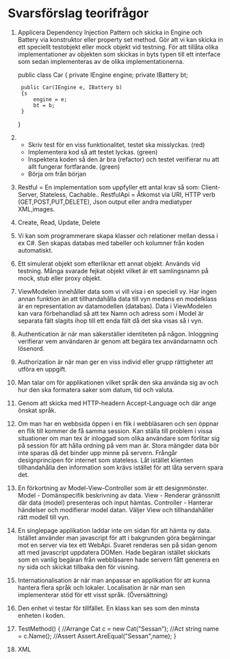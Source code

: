# Svarsförslag teorifrågor

1. Applicera Dependency Injection Pattern och skicka in Engine och Battery via konstruktor eller property set method.
   Gör att vi kan skicka in ett speciellt testobjekt eller mock objekt vid testning.
   För att tillåta olika implementationer av objekten som skickas in byts typen till ett interface som sedan implementeras av de olika implementationerna.


    public class Car
    {
        private IEngine engine;
        private IBattery bt;

        public Car(IEngine e, IBattery b)
        {s
            engine = e;
            bt = b;
        }
    }

2.  * Skriv test för en viss funktionalitet, testet ska misslyckas. (red)
    * Implementera kod så att testet lyckas. (green)
    * Inspektera koden så den är bra (refactor) och testet verifierar nu att allt fungerar fortfarande. (green)
    * Börja om från början

3. Restful = En implementation som uppfyller ett antal krav så som: Client-Server, Stateless, Cachable..
   RestfulApi = Åtkomst via URI, HTTP verb (GET,POST,PUT,DELETE), Json output eller andra mediatyper XML,images.

4. Create, Read, Update, Delete

5. Vi kan som programmerare skapa klasser och relationer mellan dessa i ex C#. Sen skapas databas med tabeller och kolumner från koden automatiskt.

6. Ett simulerat objekt som efterliknar ett annat objekt. Används vid testning.
   Många svarade fejkat objekt vilket är ett samlingsnamn på mock, stub eller proxy objekt.

7. ViewModelen innehåller data som vi vill visa i en speciell vy. Har ingen annan funktion än att tillhandahålla data till vyn medans en modelklass är en representation av datamodellen (databas).
   Data i ViewModelen kan vara förbehandlad så att tex Namn och adress som i Model är separata fält slagits ihop till ett enda fält då det ska visas så i vyn.

8. Authentication är när man säkerställer identiteten på någon. Inloggning verifierar vem användaren är genom att begära tex användarnamn och lösenord.

9. Authorization är när man ger en viss individ eller grupp rättigheter att utföra en uppgift.

10. Man talar om för applikationen vilket språk den ska använda sig av och hur den ska formatera saker som datum, tid och valuta.

11. Genom att skicka med HTTP-headern Accept-Language och där ange önskat språk.

12. Om man har en webbsida öppen i en flik i webbläsaren och sen öppnar en flik till kommer de få samma session.
    Kan ställa till problem i vissa situationer om man tex är inloggad som olika användare som förlitar sig på session för att hålla ordning på vem man är.
    Stora mängder data bör inte sparas då det binder upp minne på servern.
    Frångår designprincipen för internet som stateless. Låt istället klienten tillhandahålla den information som krävs istället för att låta servern spara det.

13. En förkortning av Model-View-Controller som är ett designmönster.
    Model - Domänspecifik beskrivning av data.
    View - Renderar gränssnitt där data (model) presenteras och input hämtas.
    Controller - Hanterar händelser och modifierar model datan. Väljer View och tillhandahåller rätt modell till vyn. 

14. En singlepage applikation laddar inte om sidan för att hämta ny data. Istället använder man javascript för att i bakgrunden göra begärningar mot en server
    via tex ett WebApi. Svaret renderas sen på sidan genom att med javascript uppdatera DOMen.
    Hade begäran istället skickats som en vanlig begäran från webbläsaren hade servern fått generera en ny sida och skickat tillbaka den för visning.

15. Internationalisation är när man anpassar en applikation för att kunna hantera flera språk och lokaler.
    Localisation är när man sen implementerar stöd för ett visst språk. (Översättning)

16. Den enhet vi testar för tillfället. En klass kan ses som den minsta enheten i koden.

17. TestMethod()
    {
        //Arrange
        Cat c = new Cat("Sessan");
        //Act
        string name = c.Name();
        //Assert
        Assert.AreEqual("Sessan",name);
    }

18. XML

